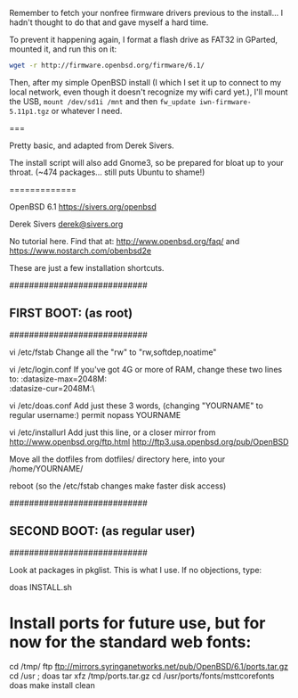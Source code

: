 Remember to fetch your nonfree firmware drivers previous to the install... I hadn't thought to do that and gave myself a hard time.

To prevent it happening again, I format a flash drive as FAT32 in GParted, mounted it, and run this on it:
```bash
wget -r http://firmware.openbsd.org/firmware/6.1/
```

Then, after my simple OpenBSD install (I which I set it up to connect to my local network, even though it doesn't recognize my wifi card yet.), I'll mount the USB, `mount /dev/sd1i /mnt` and then `fw_update iwn-firmware-5.11p1.tgz` or whatever I need.

===

Pretty basic, and adapted from Derek Sivers.

The install script will also add Gnome3, so be prepared for bloat up to your throat. (~474 packages... still puts Ubuntu to shame!)


=============

OpenBSD 6.1
https://sivers.org/openbsd

Derek Sivers
derek@sivers.org

No tutorial here.  Find that at:
http://www.openbsd.org/faq/
and
https://www.nostarch.com/obenbsd2e

These are just a few installation shortcuts.

############################
##  FIRST BOOT: (as root)
############################

vi /etc/fstab
	Change all the "rw" to "rw,softdep,noatime"

vi /etc/login.conf
	If you've got 4G or more of RAM, change these two lines to:
	:datasize-max=2048M:\
	:datasize-cur=2048M:\

vi /etc/doas.conf
	Add just these 3 words, (changing "YOURNAME" to regular username:)
	permit nopass YOURNAME

vi /etc/installurl
	Add just this line, or a closer mirror from http://www.openbsd.org/ftp.html
	http://ftp3.usa.openbsd.org/pub/OpenBSD


Move all the dotfiles from dotfiles/ directory here, into your /home/YOURNAME/

reboot
(so the /etc/fstab changes make faster disk access)


############################
##  SECOND BOOT: (as regular user)
############################

Look at packages in pkglist. This is what I use. If no objections, type:

doas INSTALL.sh

# Install ports for future use, but for now for the standard web fonts:
cd /tmp/
ftp ftp://mirrors.syringanetworks.net/pub/OpenBSD/6.1/ports.tar.gz
cd /usr ; doas tar xfz /tmp/ports.tar.gz
cd /usr/ports/fonts/msttcorefonts
doas make install clean
